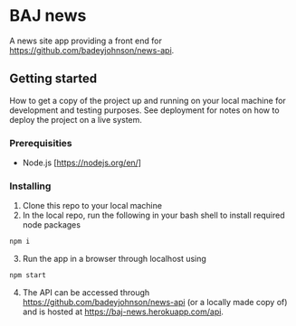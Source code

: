 # BAJ news

A news site app providing a front end for https://github.com/badeyjohnson/news-api.

## Getting started
How to get a copy of the project up and running on your local machine for development and testing purposes. See deployment for notes on how to deploy the project on a live system.

### Prerequisities 
 - Node.js [https://nodejs.org/en/]

### Installing
 1. Clone this repo to your local machine
 2. In the local repo, run the following in your bash shell to install required node packages 
 ```bash
 npm i
 ```
 3. Run the app in a browser through localhost using
 ```bash
 npm start
 ```
 4. The API can be accessed through https://github.com/badeyjohnson/news-api (or a locally made copy of) and is hosted at https://baj-news.herokuapp.com/api.
